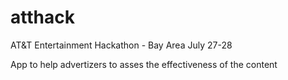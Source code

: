 # atthack
AT&T Entertainment Hackathon - Bay Area July 27-28

App to help advertizers to asses the effectiveness of the content
